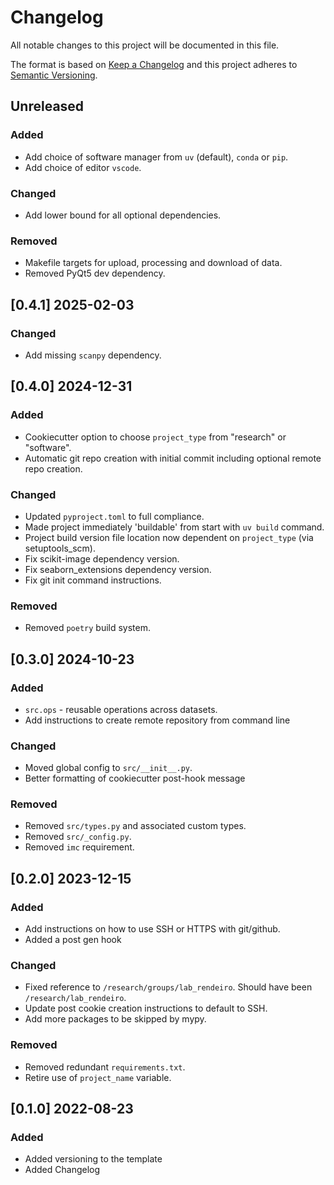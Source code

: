 Changelog
=========

All notable changes to this project will be documented in this file.

The format is based on [Keep a Changelog](https://keepachangelog.com>)
and this project adheres to [Semantic Versioning](https://semver.org/spec/v2.0.0.html).


## Unreleased

### Added
  - Add choice of software manager from `uv` (default), `conda` or `pip`.
  - Add choice of editor `vscode`.

### Changed
  - Add lower bound for all optional dependencies.

### Removed
  - Makefile targets for upload, processing and download of data.
  - Removed PyQt5 dev dependency.


## [0.4.1] 2025-02-03

### Changed
  - Add missing `scanpy` dependency.

## [0.4.0] 2024-12-31

### Added
  - Cookiecutter option to choose `project_type` from "research" or "software".
  - Automatic git repo creation with initial commit including optional remote repo creation.

### Changed
  - Updated `pyproject.toml` to full compliance.
  - Made project immediately 'buildable' from start with `uv build` command.
  - Project build version file location now dependent on `project_type` (via setuptools_scm).
  - Fix scikit-image dependency version.
  - Fix seaborn_extensions dependency version.
  - Fix git init command instructions.

### Removed
  - Removed `poetry` build system.


## [0.3.0] 2024-10-23

### Added
  - `src.ops` - reusable operations across datasets.
  - Add instructions to create remote repository from command line

### Changed
  - Moved global config to `src/__init__.py`.
  - Better formatting of cookiecutter post-hook message

### Removed
  - Removed `src/types.py` and associated custom types.
  - Removed `src/_config.py`.
  - Removed `imc` requirement.


## [0.2.0] 2023-12-15

### Added
  - Add instructions on how to use SSH or HTTPS with git/github.
  - Added a post gen hook

### Changed
  - Fixed reference to `/research/groups/lab_rendeiro`. Should have been `/research/lab_rendeiro`.
  - Update post cookie creation instructions to default to SSH.
  - Add more packages to be skipped by mypy.

### Removed
  - Removed redundant `requirements.txt`.
  - Retire use of `project_name` variable.


## [0.1.0] 2022-08-23

### Added
  - Added versioning to the template
  - Added Changelog
